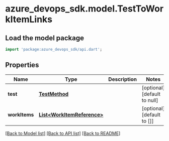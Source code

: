 # azure_devops_sdk.model.TestToWorkItemLinks

## Load the model package
```dart
import 'package:azure_devops_sdk/api.dart';
```

## Properties
Name | Type | Description | Notes
------------ | ------------- | ------------- | -------------
**test** | [**TestMethod**](TestMethod.md) |  | [optional] [default to null]
**workItems** | [**List&lt;WorkItemReference&gt;**](WorkItemReference.md) |  | [optional] [default to []]

[[Back to Model list]](../README.md#documentation-for-models) [[Back to API list]](../README.md#documentation-for-api-endpoints) [[Back to README]](../README.md)


